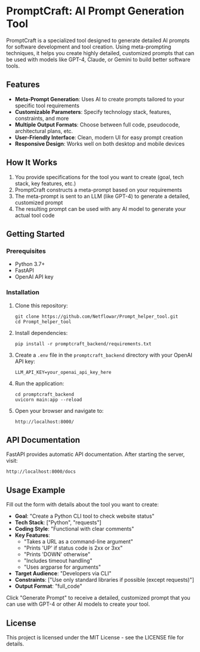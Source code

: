 # PromptCraft: AI Prompt Generation Tool

PromptCraft is a specialized tool designed to generate detailed AI prompts for software development and tool creation. Using meta-prompting techniques, it helps you create highly detailed, customized prompts that can be used with models like GPT-4, Claude, or Gemini to build better software tools.

## Features

- **Meta-Prompt Generation**: Uses AI to create prompts tailored to your specific tool requirements
- **Customizable Parameters**: Specify technology stack, features, constraints, and more
- **Multiple Output Formats**: Choose between full code, pseudocode, architectural plans, etc.
- **User-Friendly Interface**: Clean, modern UI for easy prompt creation
- **Responsive Design**: Works well on both desktop and mobile devices

## How It Works

1. You provide specifications for the tool you want to create (goal, tech stack, key features, etc.)
2. PromptCraft constructs a meta-prompt based on your requirements
3. The meta-prompt is sent to an LLM (like GPT-4) to generate a detailed, customized prompt
4. The resulting prompt can be used with any AI model to generate your actual tool code

## Getting Started

### Prerequisites

- Python 3.7+
- FastAPI
- OpenAI API key

### Installation

1. Clone this repository:
   ```
   git clone https://github.com/Netflowar/Prompt_helper_tool.git
   cd Prompt_helper_tool
   ```

2. Install dependencies:
   ```
   pip install -r promptcraft_backend/requirements.txt
   ```

3. Create a `.env` file in the `promptcraft_backend` directory with your OpenAI API key:
   ```
   LLM_API_KEY=your_openai_api_key_here
   ```

4. Run the application:
   ```
   cd promptcraft_backend
   uvicorn main:app --reload
   ```

5. Open your browser and navigate to:
   ```
   http://localhost:8000/
   ```

## API Documentation

FastAPI provides automatic API documentation. After starting the server, visit:
```
http://localhost:8000/docs
```

## Usage Example

Fill out the form with details about the tool you want to create:

- **Goal**: "Create a Python CLI tool to check website status"
- **Tech Stack**: ["Python", "requests"]
- **Coding Style**: "Functional with clear comments"
- **Key Features**: 
  - "Takes a URL as a command-line argument"
  - "Prints 'UP' if status code is 2xx or 3xx"
  - "Prints 'DOWN' otherwise" 
  - "Includes timeout handling"
  - "Uses argparse for arguments"
- **Target Audience**: "Developers via CLI"
- **Constraints**: ["Use only standard libraries if possible (except requests)"]
- **Output Format**: "full_code"

Click "Generate Prompt" to receive a detailed, customized prompt that you can use with GPT-4 or other AI models to create your tool.

## License

This project is licensed under the MIT License - see the LICENSE file for details.
